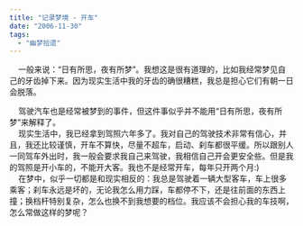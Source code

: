 ```yaml
---
title: "记录梦境 - 开车"
date: "2006-11-30"
tags: 
  - "幽梦拾遗"
---
```


    一般来说：“日有所思，夜有所梦”。我想这是很有道理的，比如我经常梦见自己的牙齿掉下来。因为现实生活中我的牙齿的确很糟糕，我总是担心它们有朝一日会脱落。

    驾驶汽车也是经常被梦到的事件，但这件事似乎并不能用“日有所思，夜有所梦”来解释了。  
    现实生活中，我已经拿到驾照六年多了。我对自己的驾驶技术非常有信心，并且，我还比较谨慎，开车不算快，尽量不超车，启动、刹车都很平缓。所以跟别人一同驾车外出时，我一般会要求我自己来驾驶，我相信自己开会更安全些。但是我的驾照是开小车的，不能开大客。我也不是经常开车，每年只开两个月:)  
    在梦中，似乎一切都是和现实相反的：我总是驾驶着一辆大型客车，车上很多乘客；刹车永远是坏的，无论我怎么用力踩，车都停不下，还是往前面的东西上撞；换档杆特别复杂，怎么也换不到我想要的档位。我应该不会担心我的车技啊，怎么常做这样的梦呢？

